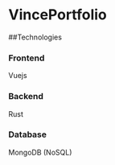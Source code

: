 # VincePortfolio

##Technologies
 ### Frontend
   Vuejs
 ### Backend
   Rust
 ### Database
   MongoDB (NoSQL)
  
